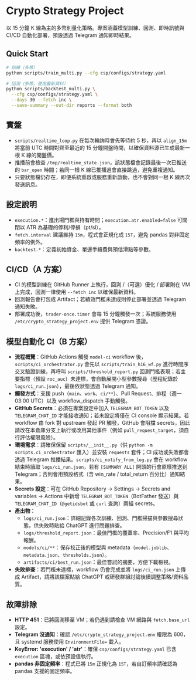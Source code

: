 # Crypto Strategy Project

以 15 分鐘 K 線為主的多幣別量化策略。專案涵蓋模型訓練、回測、即時訊號與 CI/CD 自動化部署，預設透過 Telegram 通知即時結果。

## Quick Start

```bash
# 訓練（多幣）
python scripts/train_multi.py --cfg csp/configs/strategy.yaml

# 回測（多幣，使用最新資料）
python scripts/backtest_multi.py \
  --cfg csp/configs/strategy.yaml \
  --days 30 --fetch inc \
  --save-summary --out-dir reports --format both
```

## 實盤

- `scripts/realtime_loop.py` 在每次輪詢時會先等待約 5 秒，再以 `align_15m` 將當前 UTC 時間對齊至最近的 15 分鐘開盤時間，以確保資料源已生成最新一根 K 線的開盤價。
- 推播前會檢查 `/tmp/realtime_state.json`，該狀態檔會記錄最後一次已推送的 `bar_open` 時間；若同一根 K 線已推播過會直接跳過，避免重複通知。
- 只要狀態檔仍存在，即便系統重啟或服務重新啟動，也不會對同一根 K 線再次發送訊息。

## 設定說明

- `execution.*`：進出場門檻與持有時間；`execution.atr.enabled=false` 可關閉以 ATR 為基礎的停利/停損（pt/sl）。
- `fetch.interval` 建議維持 `15m`，程式會正規化成 `15T`，避免 pandas 對非固定頻率的例外。
- `backtest.*`：定義初始資金、單邊手續費與預估滑點等參數。

## CI/CD（A 方案）

- CI 的模型訓練在 GitHub Runner 上執行，回測 /（可選）優化 / 部署則在 VM 上完成，回測一律使用 `--fetch inc` 以確保最新資料。
- 回測報告會打包成 Artifact；若績效門檻未達成則停止部署並透過 Telegram 通知失敗。
- 部署成功後，`trader-once.timer` 會每 15 分鐘觸發一次；系統服務使用 `/etc/crypto_strategy_project.env` 提供 Telegram 憑證。

## 模型自動化 CI（B 方案）

- **流程概覽**：GitHub Actions 觸發 `model-ci` workflow 後，`scripts/ci_orchestrator.py` 會先以 `scripts/train_h16_wf.py` 進行時間序交叉驗證訓練，再呼叫 `scripts/threshold_report.py` 回測門檻表現；若主要指標（預設 `roc_auc`）未達標，會自動展開小型參數搜尋（歷程紀錄於 `logs/ci_run.json`），最後依狀態透過 Telegram 通知。
- **觸發方式**：支援 push（`main`、`work`、`ci/**`）、Pull Request、排程（週一 03:00 UTC）以及 workflow_dispatch 手動觸發。
- **GitHub Secrets**：必須在專案設定中加入 `TELEGRAM_BOT_TOKEN` 以及 `TELEGRAM_CHAT_ID` 才能接收通知；若未設定將僅在 CI console 顯示結果。若 workflow 由 fork 對 upstream 發起 PR 觸發，GitHub 會阻擋 secrets，因此請改在本倉庫分支上執行或改用其他事件（例如 `pull_request_target`，須自行評估權限風險）。
- **環境需求**：請確保保留 `scripts/__init__.py`（供 `python -m scripts.ci_orchestrator` 匯入）並安裝 `requests` 套件；CI 成功或失敗都會透過 Telegram 推播結果。`scripts/ci_notify_from_log.py` 會在 workflow 結束時讀取 `logs/ci_run.json`，若有 `[SUMMARY ALL]` 開頭的行會原樣推送到 Telegram；否則會用預設格式（含 win_rate / total_return 百分比）通知結果。
- **Secrets 設定**：可在 GitHub Repository → Settings → Secrets and variables → Actions 中新增 `TELEGRAM_BOT_TOKEN`（BotFather 發送）與 `TELEGRAM_CHAT_ID`（`@getidsbot` 或 `curl` 查詢）兩組 secrets。
- **產出物**：
  - `logs/ci_run.json`：詳細記錄各次訓練、回測、門檻掃描與參數搜尋狀態，供失敗時貼給 ChatGPT 進行問題排查。
  - `logs/threshold_report.json`：最佳門檻的覆蓋率、Precision/F1 與平均報酬。
  - `models/ci/**`：保存校正後的模型與 metadata（`model.joblib`、`metadata.json`、`thresholds.json`）。
  - `artifacts/ci/best_run.json`：最佳嘗試的摘要，方便下載檢視。
- **失敗排查**：若門檻未達標，workflow 仍會完成並將 `logs/ci_run.json` 上傳成 Artifact，請將該檔案貼給 ChatGPT 或研發群組討論後續調整策略/資料品質。

## 故障排除

- **HTTP 451**：已將回測移至 VM；若仍遇到請檢查 VM 網路與 `fetch.base_url` 設定。
- **Telegram 沒通知**：確認 `/etc/crypto_strategy_project.env` 權限為 600，且 systemd 服務使用 `EnvironmentFile=` 載入。
- **KeyError: 'execution' / 'atr'**：確保 `csp/configs/strategy.yaml` 已含 `execution` 區塊，或依預設值執行。
- **pandas 非固定頻率**：程式已將 `15m` 正規化為 `15T`，若自訂頻率請確認為 pandas 支援的固定頻率。
